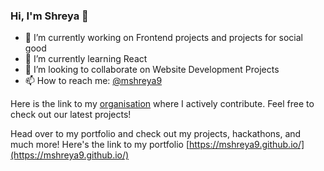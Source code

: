 ### Hi, I'm Shreya 👋

- 🔭 I’m currently working on Frontend projects and projects for social good
- 🌱 I’m currently learning React
- 👯 I’m looking to collaborate on Website Development Projects
- 📫 How to reach me: [@mshreya9](https://mshreya9.github.io/contact.html)

Here is the link to my [organisation](https://github.com/TheCodeClutch) where I actively contribute. Feel free to check out our latest projects!

Head over to my portfolio and check out my projects, hackathons, and much more!
Here's the link to my portfolio [https://mshreya9.github.io/](https://mshreya9.github.io/)

